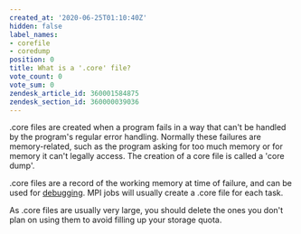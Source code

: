```yaml
---
created_at: '2020-06-25T01:10:40Z'
hidden: false
label_names:
- corefile
- coredump
position: 0
title: What is a '.core' file?
vote_count: 0
vote_sum: 0
zendesk_article_id: 360001584875
zendesk_section_id: 360000039036
---
```


.core files are created when a program fails in a way that can't be
handled by the program's regular error handling. Normally these failures
are memory-related, such as the program asking for too much memory or
for memory it can't legally access. The creation of a core file is
called a 'core dump'.

.core files are a record of the working memory at time of failure, and
can be used for
[debugging](https://support.nesi.org.nz/hc/en-gb/articles/360001008136).
MPI jobs will usually create a .core file for each task.

As .core files are usually very large, you should delete the ones you
don't plan on using them to avoid filling up your storage quota.
